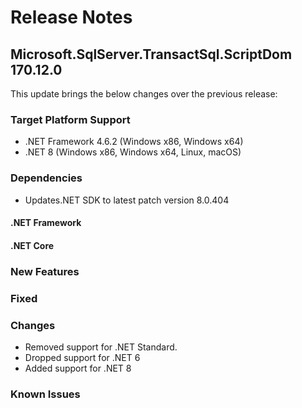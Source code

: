 # Release Notes

## Microsoft.SqlServer.TransactSql.ScriptDom 170.12.0
This update brings the below changes over the previous release:

### Target Platform Support

* .NET Framework 4.6.2 (Windows x86, Windows x64)
* .NET 8 (Windows x86, Windows x64, Linux, macOS)

### Dependencies
* Updates.NET SDK to latest patch version 8.0.404

#### .NET Framework
#### .NET Core

### New Features
### Fixed

### Changes
* Removed support for .NET Standard.
* Dropped support for .NET 6 
* Added support for .NET 8

### Known Issues
